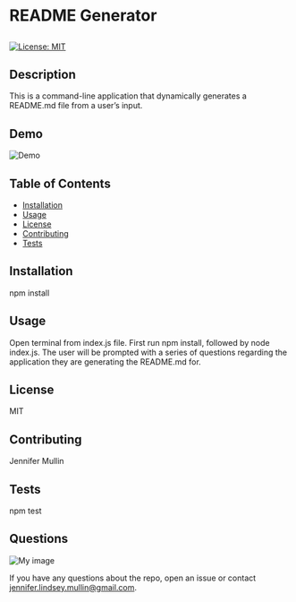 # README Generator

##
[![License: MIT](https://img.shields.io/badge/License-MIT-yellow.svg)](https://opensource.org/licenses/MIT)

## Description

This is a command-line application that dynamically generates a README.md file from a user’s input.

## Demo

![Demo](/assets/demo.gif)

## Table of Contents

* [Installation](#installation)
* [Usage](#usage)
* [License](#license)
* [Contributing](#contributing)
* [Tests](#tests)

## Installation

npm install

## Usage

Open terminal from index.js file. First run npm install, followed by node index.js. The user will be prompted with a series of questions regarding the application they are generating the README.md for.

## License

MIT

## Contributing

Jennifer Mullin

## Tests

npm test

## Questions

![My image](https://avatars2.githubusercontent.com/u/57374271?v=4)

If you have any questions about the repo, open an issue or contact jennifer.lindsey.mullin@gmail.com.

